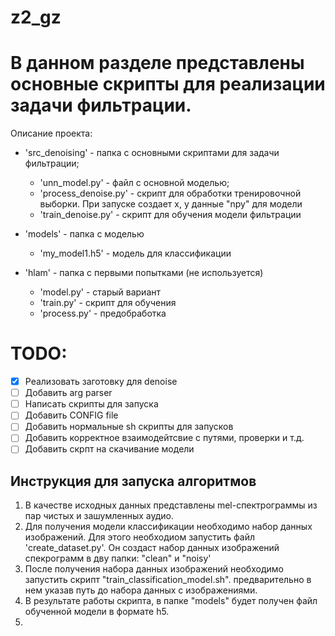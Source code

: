 # z2_gz

# В данном разделе представлены основные скрипты для реализации задачи фильтрации.

Описание проекта:
- 'src_denoising' - папка с основными скриптами для задачи фильтрации;
  - 'unn_model.py' - файл с основной моделью;
  - 'process_denoise.py' - скрипт для обработки тренировочной выборки. При запуске создает x, y данные "npy" для модели
  - 'train_denoise.py' - скрипт для обучения модели фильтрации

- 'models' - папка с моделью
  - 'my_model1.h5' - модель для классификации

- 'hlam' - папка с первыми попытками (не используется)
  - 'model.py' - старый вариант
  - 'train.py' - скрипт для обучения
  - 'process.py' - предобработка

# TODO:
- [X] Реализовать заготовку для denoise
- [ ] Добавить arg parser
- [ ] Написать скрипты для запуска
- [ ] Добавить CONFIG file
- [ ] Добавить нормальные sh скрипты для запусков
- [ ] Добавить корректное взаимодейтсвие с путями, проверки и т.д.
- [ ] Добавить скрпт на скачивание модели

## Инструкция для запуска алгоритмов
1) В качестве исходных данных представлены mel-спектрограммы из пар чистых и зашумленных аудио.
2) Для получения модели классификации необходимо набор данных изображений. Для этого необходиом запустить файл 'create_dataset.py'. Он создаст набор данных изображений спекрограмм в дву папки: "clean" и "noisy'
3) После получения набора данных изображений необходимо запустить скрипт "train_classification_model.sh". предварительно в нем указав путь до набора данных с изображениями.
4) В результате работы скрипта, в папке "models" будет получен файл обученной модели в формате h5.
5) 